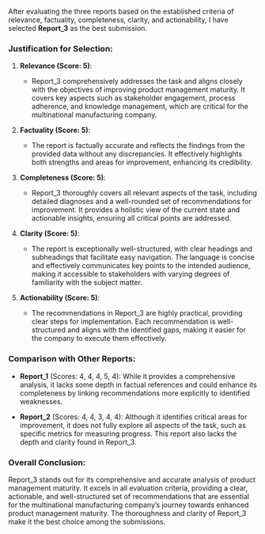 After evaluating the three reports based on the established criteria of relevance, factuality, completeness, clarity, and actionability, I have selected **Report_3** as the best submission.

### Justification for Selection:

1. **Relevance (Score: 5)**:
   - Report_3 comprehensively addresses the task and aligns closely with the objectives of improving product management maturity. It covers key aspects such as stakeholder engagement, process adherence, and knowledge management, which are critical for the multinational manufacturing company.

2. **Factuality (Score: 5)**:
   - The report is factually accurate and reflects the findings from the provided data without any discrepancies. It effectively highlights both strengths and areas for improvement, enhancing its credibility.

3. **Completeness (Score: 5)**:
   - Report_3 thoroughly covers all relevant aspects of the task, including detailed diagnoses and a well-rounded set of recommendations for improvement. It provides a holistic view of the current state and actionable insights, ensuring all critical points are addressed.

4. **Clarity (Score: 5)**:
   - The report is exceptionally well-structured, with clear headings and subheadings that facilitate easy navigation. The language is concise and effectively communicates key points to the intended audience, making it accessible to stakeholders with varying degrees of familiarity with the subject matter.

5. **Actionability (Score: 5)**:
   - The recommendations in Report_3 are highly practical, providing clear steps for implementation. Each recommendation is well-structured and aligns with the identified gaps, making it easier for the company to execute them effectively.

### Comparison with Other Reports:

- **Report_1** (Scores: 4, 4, 4, 5, 4): While it provides a comprehensive analysis, it lacks some depth in factual references and could enhance its completeness by linking recommendations more explicitly to identified weaknesses.
  
- **Report_2** (Scores: 4, 4, 3, 4, 4): Although it identifies critical areas for improvement, it does not fully explore all aspects of the task, such as specific metrics for measuring progress. This report also lacks the depth and clarity found in Report_3.

### Overall Conclusion:
Report_3 stands out for its comprehensive and accurate analysis of product management maturity. It excels in all evaluation criteria, providing a clear, actionable, and well-structured set of recommendations that are essential for the multinational manufacturing company’s journey towards enhanced product management maturity. The thoroughness and clarity of Report_3 make it the best choice among the submissions.